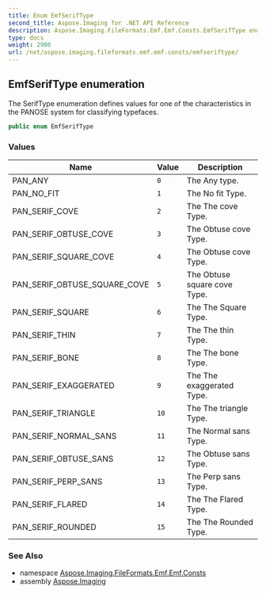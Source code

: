 ```yaml
---
title: Enum EmfSerifType
second_title: Aspose.Imaging for .NET API Reference
description: Aspose.Imaging.FileFormats.Emf.Emf.Consts.EmfSerifType enum. The SerifType enumeration defines values for one of the characteristics in the PANOSE system for classifying typefaces
type: docs
weight: 2900
url: /net/aspose.imaging.fileformats.emf.emf.consts/emfseriftype/
---
```

## EmfSerifType enumeration

The SerifType enumeration defines values for one of the characteristics in the PANOSE system for classifying typefaces.

```csharp
public enum EmfSerifType
```

### Values

| Name | Value | Description |
| --- | --- | --- |
| PAN_ANY | `0` | The Any type. |
| PAN_NO_FIT | `1` | The No fit Type. |
| PAN_SERIF_COVE | `2` | The The cove Type. |
| PAN_SERIF_OBTUSE_COVE | `3` | The Obtuse cove Type. |
| PAN_SERIF_SQUARE_COVE | `4` | The Obtuse cove Type. |
| PAN_SERIF_OBTUSE_SQUARE_COVE | `5` | The Obtuse square cove Type. |
| PAN_SERIF_SQUARE | `6` | The The Square Type. |
| PAN_SERIF_THIN | `7` | The The thin Type. |
| PAN_SERIF_BONE | `8` | The The bone Type. |
| PAN_SERIF_EXAGGERATED | `9` | The The exaggerated Type. |
| PAN_SERIF_TRIANGLE | `10` | The The triangle Type. |
| PAN_SERIF_NORMAL_SANS | `11` | The Normal sans Type. |
| PAN_SERIF_OBTUSE_SANS | `12` | The Obtuse sans Type. |
| PAN_SERIF_PERP_SANS | `13` | The Perp sans Type. |
| PAN_SERIF_FLARED | `14` | The The Flared Type. |
| PAN_SERIF_ROUNDED | `15` | The The Rounded Type. |

### See Also

* namespace [Aspose.Imaging.FileFormats.Emf.Emf.Consts](../../aspose.imaging.fileformats.emf.emf.consts/)
* assembly [Aspose.Imaging](../../)


